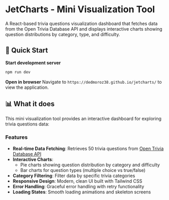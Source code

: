 # JetCharts - Mini Visualization Tool

A React-based trivia questions visualization dashboard that fetches data from the Open Trivia Database API and displays interactive charts showing question distributions by category, type, and difficulty.

## 🚀 Quick Start

**Start development server**
   ```bash
   npm run dev
   ```

**Open in browser**
   Navigate to `https://dedmoroz38.github.io/jetcharts/` to view the application.

## 📊 What it does

This mini visualization tool provides an interactive dashboard for exploring trivia questions data:

### Features
- **Real-time Data Fetching**: Retrieves 50 trivia questions from [Open Trivia Database API](https://opentdb.com/)
- **Interactive Charts**: 
  - Pie charts showing question distribution by category and difficulty
  - Bar charts for question types (multiple choice vs true/false)
- **Category Filtering**: Filter data by specific trivia categories
- **Responsive Design**: Modern, clean UI built with Tailwind CSS
- **Error Handling**: Graceful error handling with retry functionality
- **Loading States**: Smooth loading animations and skeleton screens

